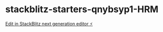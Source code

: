 # stackblitz-starters-qnybsyp1-HRM

[Edit in StackBlitz next generation editor ⚡️](https://stackblitz.com/~/github.com/Nathir97/stackblitz-starters-qnybsyp1-HRM)